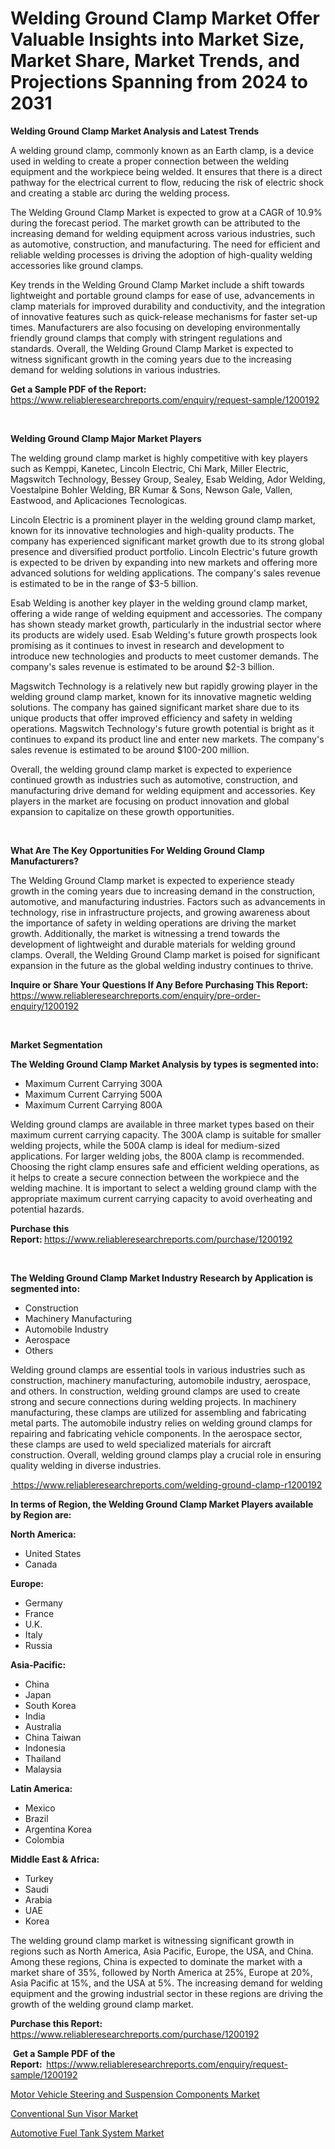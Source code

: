 <p><h1>Welding Ground Clamp Market Offer Valuable Insights into Market Size, Market Share, Market Trends, and Projections Spanning from 2024 to 2031</h1></p><p><strong>Welding Ground Clamp Market Analysis and Latest Trends</strong></p>
<p><p>A welding ground clamp, commonly known as an Earth clamp, is a device used in welding to create a proper connection between the welding equipment and the workpiece being welded. It ensures that there is a direct pathway for the electrical current to flow, reducing the risk of electric shock and creating a stable arc during the welding process.</p><p>The Welding Ground Clamp Market is expected to grow at a CAGR of 10.9% during the forecast period. The market growth can be attributed to the increasing demand for welding equipment across various industries, such as automotive, construction, and manufacturing. The need for efficient and reliable welding processes is driving the adoption of high-quality welding accessories like ground clamps.</p><p>Key trends in the Welding Ground Clamp Market include a shift towards lightweight and portable ground clamps for ease of use, advancements in clamp materials for improved durability and conductivity, and the integration of innovative features such as quick-release mechanisms for faster set-up times. Manufacturers are also focusing on developing environmentally friendly ground clamps that comply with stringent regulations and standards. Overall, the Welding Ground Clamp Market is expected to witness significant growth in the coming years due to the increasing demand for welding solutions in various industries.</p></p>
<p><strong>Get a Sample PDF of the Report:&nbsp;</strong> <a href="https://www.reliableresearchreports.com/enquiry/request-sample/1200192">https://www.reliableresearchreports.com/enquiry/request-sample/1200192</a></p>
<p>&nbsp;</p>
<p><strong>Welding Ground Clamp Major Market Players</strong></p>
<p><p>The welding ground clamp market is highly competitive with key players such as Kemppi, Kanetec, Lincoln Electric, Chi Mark, Miller Electric, Magswitch Technology, Bessey Group, Sealey, Esab Welding, Ador Welding, Voestalpine Bohler Welding, BR Kumar & Sons, Newson Gale, Vallen, Eastwood, and Aplicaciones Tecnologicas.</p><p>Lincoln Electric is a prominent player in the welding ground clamp market, known for its innovative technologies and high-quality products. The company has experienced significant market growth due to its strong global presence and diversified product portfolio. Lincoln Electric's future growth is expected to be driven by expanding into new markets and offering more advanced solutions for welding applications. The company's sales revenue is estimated to be in the range of $3-5 billion.</p><p>Esab Welding is another key player in the welding ground clamp market, offering a wide range of welding equipment and accessories. The company has shown steady market growth, particularly in the industrial sector where its products are widely used. Esab Welding's future growth prospects look promising as it continues to invest in research and development to introduce new technologies and products to meet customer demands. The company's sales revenue is estimated to be around $2-3 billion.</p><p>Magswitch Technology is a relatively new but rapidly growing player in the welding ground clamp market, known for its innovative magnetic welding solutions. The company has gained significant market share due to its unique products that offer improved efficiency and safety in welding operations. Magswitch Technology's future growth potential is bright as it continues to expand its product line and enter new markets. The company's sales revenue is estimated to be around $100-200 million.</p><p>Overall, the welding ground clamp market is expected to experience continued growth as industries such as automotive, construction, and manufacturing drive demand for welding equipment and accessories. Key players in the market are focusing on product innovation and global expansion to capitalize on these growth opportunities.</p></p>
<p>&nbsp;</p>
<p><strong>What Are The Key Opportunities For Welding Ground Clamp Manufacturers?</strong></p>
<p><p>The Welding Ground Clamp market is expected to experience steady growth in the coming years due to increasing demand in the construction, automotive, and manufacturing industries. Factors such as advancements in technology, rise in infrastructure projects, and growing awareness about the importance of safety in welding operations are driving the market growth. Additionally, the market is witnessing a trend towards the development of lightweight and durable materials for welding ground clamps. Overall, the Welding Ground Clamp market is poised for significant expansion in the future as the global welding industry continues to thrive.</p></p>
<p><strong>Inquire or Share Your Questions If Any Before Purchasing This Report:</strong> <a href="https://www.reliableresearchreports.com/enquiry/pre-order-enquiry/1200192">https://www.reliableresearchreports.com/enquiry/pre-order-enquiry/1200192</a></p>
<p>&nbsp;</p>
<p><strong>Market Segmentation</strong></p>
<p><strong>The Welding Ground Clamp Market Analysis by types is segmented into:</strong></p>
<p><ul><li>Maximum Current Carrying 300A</li><li>Maximum Current Carrying 500A</li><li>Maximum Current Carrying 800A</li></ul></p>
<p><p>Welding ground clamps are available in three market types based on their maximum current carrying capacity. The 300A clamp is suitable for smaller welding projects, while the 500A clamp is ideal for medium-sized applications. For larger welding jobs, the 800A clamp is recommended. Choosing the right clamp ensures safe and efficient welding operations, as it helps to create a secure connection between the workpiece and the welding machine. It is important to select a welding ground clamp with the appropriate maximum current carrying capacity to avoid overheating and potential hazards.</p></p>
<p><strong>Purchase this Report:&nbsp;</strong><a href="https://www.reliableresearchreports.com/purchase/1200192">https://www.reliableresearchreports.com/purchase/1200192</a></p>
<p>&nbsp;</p>
<p><strong>The Welding Ground Clamp Market Industry Research by Application is segmented into:</strong></p>
<p><ul><li>Construction</li><li>Machinery Manufacturing</li><li>Automobile Industry</li><li>Aerospace</li><li>Others</li></ul></p>
<p><p>Welding ground clamps are essential tools in various industries such as construction, machinery manufacturing, automobile industry, aerospace, and others. In construction, welding ground clamps are used to create strong and secure connections during welding projects. In machinery manufacturing, these clamps are utilized for assembling and fabricating metal parts. The automobile industry relies on welding ground clamps for repairing and fabricating vehicle components. In the aerospace sector, these clamps are used to weld specialized materials for aircraft construction. Overall, welding ground clamps play a crucial role in ensuring quality welding in diverse industries.</p></p>
<p><a href="https://www.reliableresearchreports.com/welding-ground-clamp-r1200192">&nbsp;https://www.reliableresearchreports.com/welding-ground-clamp-r1200192</a></p>
<p><strong>In terms of Region, the Welding Ground Clamp Market Players available by Region are:</strong></p>
<p>
    <p> <strong> North America: </strong>
        <ul>
            <li>United States</li>
            <li>Canada</li>
        </ul>
        </p> 
    <p> <strong> Europe: </strong>
        <ul>
            <li>Germany</li>
            <li>France</li>
            <li>U.K.</li>
            <li>Italy</li>
            <li>Russia</li>
        </ul>
        </p> 
    <p> <strong> Asia-Pacific: </strong>
        <ul>
            <li>China</li>
            <li>Japan</li>
            <li>South Korea</li>
            <li>India</li>
            <li>Australia</li>
            <li>China Taiwan</li>
            <li>Indonesia</li>
            <li>Thailand</li>
            <li>Malaysia</li>
        </ul>
        </p> 
    <p> <strong> Latin America: </strong>
        <ul>
            <li>Mexico</li>
            <li>Brazil</li>
            <li>Argentina Korea</li>
            <li>Colombia</li>
        </ul>
        </p> 
    <p> <strong> Middle East & Africa: </strong>
        <ul>
            <li>Turkey</li>
            <li>Saudi</li>
            <li>Arabia</li>
            <li>UAE</li>
            <li>Korea</li>
        </ul>
    </p>
    </p>
<p><p>The welding ground clamp market is witnessing significant growth in regions such as North America, Asia Pacific, Europe, the USA, and China. Among these regions, China is expected to dominate the market with a market share of 35%, followed by North America at 25%, Europe at 20%, Asia Pacific at 15%, and the USA at 5%. The increasing demand for welding equipment and the growing industrial sector in these regions are driving the growth of the welding ground clamp market.</p></p>
<p><strong>Purchase this Report: </strong><a href="https://www.reliableresearchreports.com/purchase/1200192">https://www.reliableresearchreports.com/purchase/1200192</a></p>
<p>&nbsp;<strong>Get a Sample PDF of the Report:&nbsp;&nbsp;</strong><a href="https://www.reliableresearchreports.com/enquiry/request-sample/1200192">https://www.reliableresearchreports.com/enquiry/request-sample/1200192</a></p>
<p><strong></strong></p>
<p><p><a href="https://www.linkedin.com/pulse/global-motor-vehicle-steering-suspension-components-market-dlk9e?trackingId=uopMqNVoC76mk03szu%2BGeQ%3D%3D">Motor Vehicle Steering and Suspension Components Market</a></p><p><a href="https://www.linkedin.com/pulse/conventional-sun-visor-market-growth-trends-covid-19-impact-icise?trackingId=yC6uDXJti%2FXlyt5AqUrNGA%3D%3D">Conventional Sun Visor Market</a></p><p><a href="https://www.linkedin.com/pulse/automotive-fuel-tank-system-market-size-trends-growth-bumoe?trackingId=opORpSjz8V68RxNMutVS1A%3D%3D">Automotive Fuel Tank System Market</a></p></p>